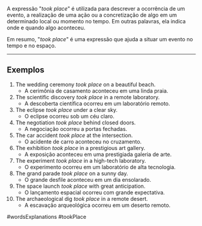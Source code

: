 A expressão "*took place*" é utilizada para descrever a ocorrência de um evento, a realização de uma ação ou a concretização de algo em um determinado local ou momento no tempo. Em outras palavras, ela indica onde e quando algo aconteceu.

Em resumo, "*took place*" é uma expressão que ajuda a situar um evento no tempo e no espaço.

---

## Exemplos

1. The wedding ceremony _took place_ on a beautiful beach.
	- A cerimônia de casamento aconteceu em uma linda praia.
2. The scientific discovery _took place_ in a remote laboratory.
	- A descoberta científica ocorreu em um laboratório remoto.
3. The eclipse _took place_ under a clear sky.
	- O eclipse ocorreu sob um céu claro.
4. The negotiation _took place_ behind closed doors.
	- A negociação ocorreu a portas fechadas.
5. The car accident _took place_ at the intersection.
	- O acidente de carro aconteceu no cruzamento.
6. The exhibition _took place_ in a prestigious art gallery.
	- A exposição aconteceu em uma prestigiada galeria de arte.
7. The experiment _took place_ in a high-tech laboratory.
	- O experimento ocorreu em um laboratório de alta tecnologia.
8. The grand parade _took place_ on a sunny day.
	- O grande desfile aconteceu em um dia ensolarado.
9. The space launch _took place_ with great anticipation.
	- O lançamento espacial ocorreu com grande expectativa.
10. The archaeological dig _took place_ in a remote desert.
	- A escavação arqueológica ocorreu em um deserto remoto.

#wordsExplanations 
#tookPlace